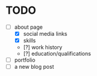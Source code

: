 # TODO

- [ ] about page
  - [x] social media links
  - [x] skills
  - [?] work history
  - [?] education/qualifications
- [ ] portfolio
- [ ] a new blog post
